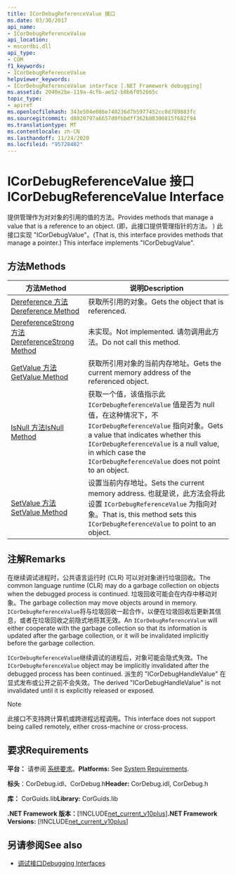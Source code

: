 ```yaml
---
title: ICorDebugReferenceValue 接口
ms.date: 03/30/2017
api_name:
- ICorDebugReferenceValue
api_location:
- mscordbi.dll
api_type:
- COM
f1_keywords:
- ICorDebugReferenceValue
helpviewer_keywords:
- ICorDebugReferenceValue interface [.NET Framework debugging]
ms.assetid: 2040e2be-119a-4cfb-ae52-b0b6f052665c
topic_type:
- apiref
ms.openlocfilehash: 343e504e086e740236d7b5977452cc0d789883fc
ms.sourcegitcommit: d8020797a6657d0fbbdff362b80300815f682f94
ms.translationtype: MT
ms.contentlocale: zh-CN
ms.lasthandoff: 11/24/2020
ms.locfileid: "95728402"
---
```

# <a name="icordebugreferencevalue-interface"></a><span data-ttu-id="cb7b7-102">ICorDebugReferenceValue 接口</span><span class="sxs-lookup"><span data-stu-id="cb7b7-102">ICorDebugReferenceValue Interface</span></span>

<span data-ttu-id="cb7b7-103">提供管理作为对对象的引用的值的方法。</span><span class="sxs-lookup"><span data-stu-id="cb7b7-103">Provides methods that manage a value that is a reference to an object.</span></span> <span data-ttu-id="cb7b7-104"> (即，此接口提供管理指针的方法。 ) 此接口实现 "ICorDebugValue"。</span><span class="sxs-lookup"><span data-stu-id="cb7b7-104">(That is, this interface provides methods that manage a pointer.) This interface implements "ICorDebugValue".</span></span>  
  
## <a name="methods"></a><span data-ttu-id="cb7b7-105">方法</span><span class="sxs-lookup"><span data-stu-id="cb7b7-105">Methods</span></span>  
  
|<span data-ttu-id="cb7b7-106">方法</span><span class="sxs-lookup"><span data-stu-id="cb7b7-106">Method</span></span>|<span data-ttu-id="cb7b7-107">说明</span><span class="sxs-lookup"><span data-stu-id="cb7b7-107">Description</span></span>|  
|------------|-----------------|  
|[<span data-ttu-id="cb7b7-108">Dereference 方法</span><span class="sxs-lookup"><span data-stu-id="cb7b7-108">Dereference Method</span></span>](icordebugreferencevalue-dereference-method.md)|<span data-ttu-id="cb7b7-109">获取所引用的对象。</span><span class="sxs-lookup"><span data-stu-id="cb7b7-109">Gets the object that is referenced.</span></span>|  
|[<span data-ttu-id="cb7b7-110">DereferenceStrong 方法</span><span class="sxs-lookup"><span data-stu-id="cb7b7-110">DereferenceStrong Method</span></span>](icordebugreferencevalue-dereferencestrong-method.md)|<span data-ttu-id="cb7b7-111">未实现。</span><span class="sxs-lookup"><span data-stu-id="cb7b7-111">Not implemented.</span></span> <span data-ttu-id="cb7b7-112">请勿调用此方法。</span><span class="sxs-lookup"><span data-stu-id="cb7b7-112">Do not call this method.</span></span>|  
|[<span data-ttu-id="cb7b7-113">GetValue 方法</span><span class="sxs-lookup"><span data-stu-id="cb7b7-113">GetValue Method</span></span>](icordebugreferencevalue-getvalue-method.md)|<span data-ttu-id="cb7b7-114">获取所引用对象的当前内存地址。</span><span class="sxs-lookup"><span data-stu-id="cb7b7-114">Gets the current memory address of the referenced object.</span></span>|  
|[<span data-ttu-id="cb7b7-115">IsNull 方法</span><span class="sxs-lookup"><span data-stu-id="cb7b7-115">IsNull Method</span></span>](icordebugreferencevalue-isnull-method.md)|<span data-ttu-id="cb7b7-116">获取一个值，该值指示此 `ICorDebugReferenceValue` 值是否为 null 值，在这种情况下，不 `ICorDebugReferenceValue` 指向对象。</span><span class="sxs-lookup"><span data-stu-id="cb7b7-116">Gets a value that indicates whether this `ICorDebugReferenceValue` is a null value, in which case the `ICorDebugReferenceValue` does not point to an object.</span></span>|  
|[<span data-ttu-id="cb7b7-117">SetValue 方法</span><span class="sxs-lookup"><span data-stu-id="cb7b7-117">SetValue Method</span></span>](icordebugreferencevalue-setvalue-method.md)|<span data-ttu-id="cb7b7-118">设置当前内存地址。</span><span class="sxs-lookup"><span data-stu-id="cb7b7-118">Sets the current memory address.</span></span> <span data-ttu-id="cb7b7-119">也就是说，此方法会将此设置 `ICorDebugReferenceValue` 为指向对象。</span><span class="sxs-lookup"><span data-stu-id="cb7b7-119">That is, this method sets this `ICorDebugReferenceValue` to point to an object.</span></span>|  
  
## <a name="remarks"></a><span data-ttu-id="cb7b7-120">注解</span><span class="sxs-lookup"><span data-stu-id="cb7b7-120">Remarks</span></span>  

 <span data-ttu-id="cb7b7-121">在继续调试进程时，公共语言运行时 (CLR) 可以对对象进行垃圾回收。</span><span class="sxs-lookup"><span data-stu-id="cb7b7-121">The common language runtime (CLR) may do a garbage collection on objects when the debugged process is continued.</span></span> <span data-ttu-id="cb7b7-122">垃圾回收可能会在内存中移动对象。</span><span class="sxs-lookup"><span data-stu-id="cb7b7-122">The garbage collection may move objects around in memory.</span></span> <span data-ttu-id="cb7b7-123">`ICorDebugReferenceValue`将与垃圾回收一起合作，以便在垃圾回收后更新其信息，或者在垃圾回收之前隐式地将其无效。</span><span class="sxs-lookup"><span data-stu-id="cb7b7-123">An `ICorDebugReferenceValue` will either cooperate with the garbage collection so that its information is updated after the garbage collection, or it will be invalidated implicitly before the garbage collection.</span></span>  
  
 <span data-ttu-id="cb7b7-124">`ICorDebugReferenceValue`继续调试的进程后，对象可能会隐式失效。</span><span class="sxs-lookup"><span data-stu-id="cb7b7-124">The `ICorDebugReferenceValue` object may be implicitly invalidated after the debugged process has been continued.</span></span> <span data-ttu-id="cb7b7-125">派生的 "ICorDebugHandleValue" 在显式发布或公开之前不会失效。</span><span class="sxs-lookup"><span data-stu-id="cb7b7-125">The derived "ICorDebugHandleValue" is not invalidated until it is explicitly released or exposed.</span></span>  
  
> [!NOTE]
> <span data-ttu-id="cb7b7-126">此接口不支持跨计算机或跨进程远程调用。</span><span class="sxs-lookup"><span data-stu-id="cb7b7-126">This interface does not support being called remotely, either cross-machine or cross-process.</span></span>  
  
## <a name="requirements"></a><span data-ttu-id="cb7b7-127">要求</span><span class="sxs-lookup"><span data-stu-id="cb7b7-127">Requirements</span></span>  

 <span data-ttu-id="cb7b7-128">**平台：** 请参阅 [系统要求](../../get-started/system-requirements.md)。</span><span class="sxs-lookup"><span data-stu-id="cb7b7-128">**Platforms:** See [System Requirements](../../get-started/system-requirements.md).</span></span>  
  
 <span data-ttu-id="cb7b7-129">**标头**：CorDebug.idl、CorDebug.h</span><span class="sxs-lookup"><span data-stu-id="cb7b7-129">**Header:** CorDebug.idl, CorDebug.h</span></span>  
  
 <span data-ttu-id="cb7b7-130">**库：** CorGuids.lib</span><span class="sxs-lookup"><span data-stu-id="cb7b7-130">**Library:** CorGuids.lib</span></span>  
  
 <span data-ttu-id="cb7b7-131">**.NET Framework 版本：**[!INCLUDE[net_current_v10plus](../../../../includes/net-current-v10plus-md.md)]</span><span class="sxs-lookup"><span data-stu-id="cb7b7-131">**.NET Framework Versions:** [!INCLUDE[net_current_v10plus](../../../../includes/net-current-v10plus-md.md)]</span></span>  
  
## <a name="see-also"></a><span data-ttu-id="cb7b7-132">另请参阅</span><span class="sxs-lookup"><span data-stu-id="cb7b7-132">See also</span></span>

- [<span data-ttu-id="cb7b7-133">调试接口</span><span class="sxs-lookup"><span data-stu-id="cb7b7-133">Debugging Interfaces</span></span>](debugging-interfaces.md)
